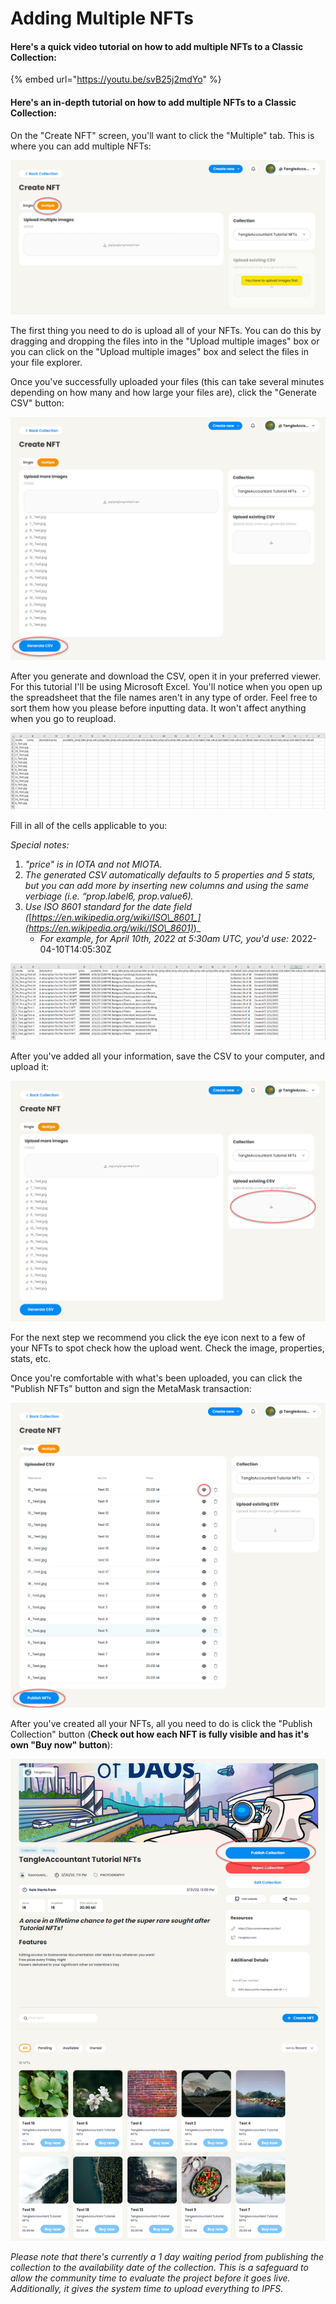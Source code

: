 # Adding Multiple NFTs

#### Here's a quick video tutorial on how to add multiple NFTs to a Classic Collection:

{% embed url="https://youtu.be/svB25j2mdYo" %}

#### **Here's an in-depth tutorial on how to add multiple NFTs to a Classic Collection:**

On the "Create NFT" screen, you'll want to click the "Multiple" tab. This is where you can add multiple NFTs:

![](<../../../.gitbook/assets/image (34).png>)

The first thing you need to do is upload all of your NFTs. You can do this by dragging and dropping the files into in the "Upload multiple images" box or you can click on the "Upload multiple images" box and select the files in your file explorer.

Once you've successfully uploaded your files (this can take several minutes depending on how many and how large your files are), click the "Generate CSV" button:

![](<../../../.gitbook/assets/image (28) (1).png>)

After you generate and download the CSV, open it in your preferred viewer. For this tutorial I'll be using Microsoft Excel. You'll notice when you open up the spreadsheet that the file names aren't in any type of order. Feel free to sort them how you please before inputting data. It won't affect anything when you go to reupload.

![](<../../../.gitbook/assets/image (23) (1).png>)

Fill in all of the cells applicable to you:

_Special notes:_

1. _"price" is in IOTA and not MIOTA._
2. _The generated CSV automatically defaults to 5 properties and 5 stats, but you can add more by inserting new columns and using the same verbiage (i.e. “prop.label6, prop.value6)._
3. _Use ISO 8601 standard for the date field (_[_https://en.wikipedia.org/wiki/ISO\_8601_](https://en.wikipedia.org/wiki/ISO\_8601)_)_
   * _For example, for April 10th, 2022 at 5:30am UTC, you'd use:_ 2022-04-10T14:05:30Z

![](<../../../.gitbook/assets/image (26) (1).png>)

After you've added all your information, save the CSV to your computer, and upload it:

![](<../../../.gitbook/assets/image (20).png>)

For the next step we recommend you click the eye icon next to a few of your NFTs to spot check how the upload went. Check the image, properties, stats, etc.

Once you're comfortable with what's been uploaded, you can click the "Publish NFTs" button and sign the MetaMask transaction:

![](<../../../.gitbook/assets/image (7).png>)

After you've created all your NFTs, all you need to do is click the "Publish Collection" button (**Check out how each NFT is fully visible and has it's own "Buy now" button**):

![](<../../../.gitbook/assets/image (27) (1).png>)

_Please note that there's currently a 1 day waiting period from publishing the collection to the availability date of the collection. This is a safeguard to allow the community time to evaluate the project before it goes live. Additionally, it gives the system time to upload everything to IPFS._
